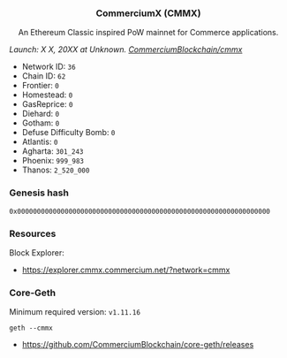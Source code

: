 

<center>
  <h3 align="center">CommerciumX (CMMX)</h3>
  <p align="center">
    An Ethereum Classic inspired PoW mainnet for Commerce applications.
    <br />
  </p>
</center>

_Launch: X X, 20XX at Unknown. [CommerciumBlockchain/cmmx](https://github.com/CommerciumBlockchain/cmmx/issues/1)_


- Network ID: `36`
- Chain ID: `62`
- Frontier: `0`
- Homestead: `0`
- GasReprice: `0`
- Diehard: `0`
- Gotham: `0`
- Defuse Difficulty Bomb: `0`
- Atlantis: `0`
- Agharta: `301_243`
- Phoenix: `999_983`
- Thanos: `2_520_000`

### Genesis hash

```
0x0000000000000000000000000000000000000000000000000000000000000000
```

### Resources

Block Explorer:
- https://explorer.cmmx.commercium.net/?network=cmmx

### Core-Geth

Minimum required version: `v1.11.16`

```
geth --cmmx
```
- https://github.com/CommerciumBlockchain/core-geth/releases



